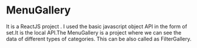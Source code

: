 # MenuGallery
It is a ReactJS project . I used the basic javascript object API in the form of set.It is the local API.The MenuGallery is a project where we can see the data of different types of categories. This can be also called as FilterGallery.
